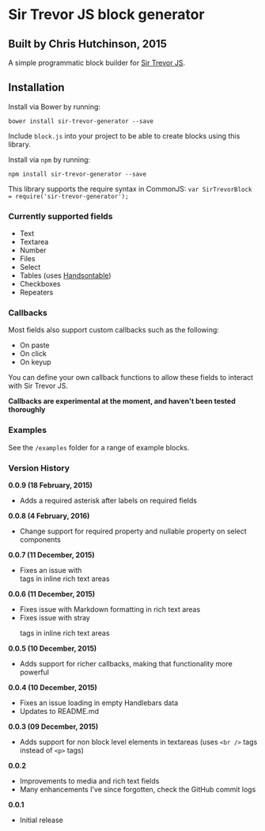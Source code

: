 # Sir Trevor JS block generator

## Built by Chris Hutchinson, 2015

A simple programmatic block builder for [Sir Trevor JS](http://www.github.com/madebymany/sir-trevor-js).


## Installation

Install via Bower by running:
    
    bower install sir-trevor-generator --save

Include `block.js` into your project to be able to create blocks using this library.

Install via `npm` by running:
    
    npm install sir-trevor-generator --save

This library supports the require syntax in CommonJS: `var SirTrevorBlock = require('sir-trevor-generator');`


### Currently supported fields

- Text
- Textarea
- Number 
- Files
- Select
- Tables (uses [Handsontable](http://handsontable.com/))
- Checkboxes
- Repeaters


### Callbacks

Most fields also support custom callbacks such as the following:
- On paste
- On click
- On keyup

You can define your own callback functions to allow these fields to interact with Sir Trevor JS.

**Callbacks are experimental at the moment, and haven't been tested thoroughly**


### Examples

See the `/examples` folder for a range of example blocks.


### Version History

**0.0.9 (18 February, 2015)**

- Adds a required asterisk after labels on required fields

**0.0.8 (4 February, 2016)**

- Change support for required property and nullable property on select components

**0.0.7 (11 December, 2015)**

- Fixes an issue with <br> tags in inline rich text areas

**0.0.6 (11 December, 2015)**

- Fixes issue with Markdown formatting in rich text areas
- Fixes issue with stray <p> tags in inline rich text areas

**0.0.5 (10 December, 2015)**

- Adds support for richer callbacks, making that functionality more powerful

**0.0.4 (10 December, 2015)**

- Fixes an issue loading in empty Handlebars data
- Updates to README.md

**0.0.3 (09 December, 2015)**

- Adds support for non block level elements in textareas (uses `<br />` tags instead of `<p>` tags)

**0.0.2**

- Improvements to media and rich text fields
- Many enhancements I've since forgotten, check the GitHub commit logs

**0.0.1**

- Initial release